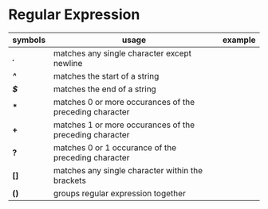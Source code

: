 # Regular Expression

| symbols | usage                                                   | example |
| ------- | ------------------------------------------------------- | ------- |
| **_._** | matches any single character except newline             |         |
| **_^_** | matches the start of a string                           |         |
| **_$_** | matches the end of a string                             |         |
| **\***  | matches 0 or more occurances of the preceding character |         |
| **+**   | matches 1 or more occurances of the preceding character |         |
| **?**   | matches 0 or 1 occurance of the preceding character     |         |
| **[]**  | matches any single character within the brackets        |         |
| **()**  | groups regular expression together                      |         |
